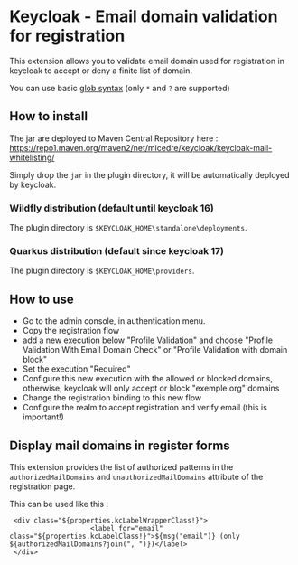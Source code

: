 # Keycloak - Email domain validation for registration

This extension allows you to validate email domain used for registration in keycloak to accept or deny a finite list of domain.

You can use basic [glob syntax](https://en.wikipedia.org/wiki/Glob_(programming))
(only `*` and `?` are supported)

## How to install

The jar are deployed to Maven Central Repository here : https://repo1.maven.org/maven2/net/micedre/keycloak/keycloak-mail-whitelisting/

Simply drop the `jar` in the plugin directory, it will be automatically deployed by keycloak.

### Wildfly distribution (default until keycloak 16)

The plugin directory is `$KEYCLOAK_HOME\standalone\deployments`.

### Quarkus distribution (default since keycloak 17)

The plugin directory is `$KEYCLOAK_HOME\providers`.

## How to use

- Go to the admin console, in authentication menu. 
- Copy the registration flow
- add a new execution below "Profile Validation" and choose "Profile Validation With Email Domain Check" or "Profile Validation with domain block"
- Set the execution "Required"
- Configure this new execution with the allowed or blocked domains, otherwise, keycloak will only accept or block "exemple.org" domains
- Change the registration binding to this new flow
- Configure the realm to accept registration and verify email (this is important!)

##  Display mail domains in register forms

This extension provides the list of authorized patterns in the `authorizedMailDomains` and `unauthorizedMailDomains` attribute of the registration page.

This can be used like this : 

```
 <div class="${properties.kcLabelWrapperClass!}">
                    <label for="email" class="${properties.kcLabelClass!}">${msg("email")} (only ${authorizedMailDomains?join(", ")})</label>
 </div>
```
